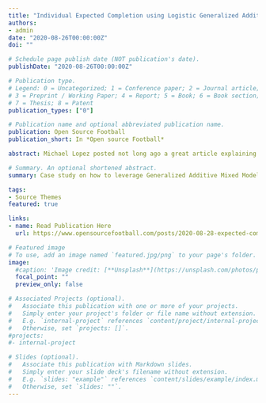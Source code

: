```yaml
---
title: "Individual Expected Completion using Logistic Generalized Additive Mixed Models"
authors:
- admin
date: "2020-08-26T00:00:00Z"
doi: ""

# Schedule page publish date (NOT publication's date).
publishDate: "2020-08-26T00:00:00Z"

# Publication type.
# Legend: 0 = Uncategorized; 1 = Conference paper; 2 = Journal article;
# 3 = Preprint / Working Paper; 4 = Report; 5 = Book; 6 = Book section;
# 7 = Thesis; 8 = Patent
publication_types: ["0"]

# Publication name and optional abbreviated publication name.
publication: Open Source Football
publication_short: In *Open source Football*

abstract: Michael Lopez posted not long ago a great article explaining how Generalized Additive Models (GAMs) are a good way to measure non-linear effects of explanatory variables x on response variable y. Lately, I’ve been playing around with linear and logistic mixed-effects models, so I thought about combining these with GAMs to estimate the probability of completion per Quarterback while accounting for non-linearities, especially on air yards.

# Summary. An optional shortened abstract.
summary: Case study on how to leverage Generalized Additive Mixed Models (GAMM) to estimate the individual probability of completion per Quarterback as a random effect.

tags:
- Source Themes
featured: true

links:
- name: Read Publication Here
  url: https://www.opensourcefootball.com/posts/2020-08-28-expected-completion-using-logistic-generalized-additive-mixed-models/

# Featured image
# To use, add an image named `featured.jpg/png` to your page's folder.
image:
  #caption: 'Image credit: [**Unsplash**](https://unsplash.com/photos/pLCdAaMFLTE)'
  focal_point: ""
  preview_only: false

# Associated Projects (optional).
#   Associate this publication with one or more of your projects.
#   Simply enter your project's folder or file name without extension.
#   E.g. `internal-project` references `content/project/internal-project/index.md`.
#   Otherwise, set `projects: []`.
#projects:
#- internal-project

# Slides (optional).
#   Associate this publication with Markdown slides.
#   Simply enter your slide deck's filename without extension.
#   E.g. `slides: "example"` references `content/slides/example/index.md`.
#   Otherwise, set `slides: ""`.
---
```

